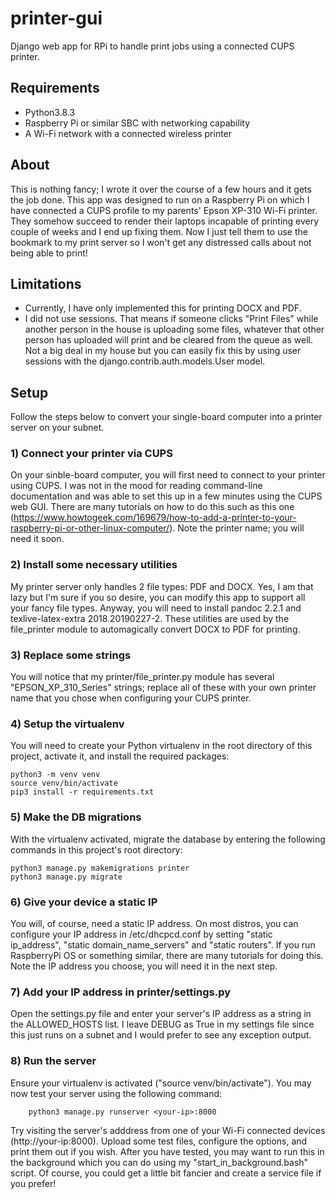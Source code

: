 # printer-gui
Django web app for RPi to handle print jobs using a connected CUPS printer.

## Requirements
- Python3.8.3
- Raspberry Pi or similar SBC with networking capability
- A Wi-Fi network with a connected wireless printer

## About
This is nothing fancy; I wrote it over the course of a few hours
and it gets the job done. This app was designed to run on a Raspberry
Pi on which I have connected a CUPS profile to my parents' Epson XP-310
Wi-Fi printer. They somehow succeed to render their laptops incapable
of printing every couple of weeks and I end up fixing them. Now I just
tell them to use the bookmark to my print server so I won't get any
distressed calls about not being able to print!

## Limitations
- Currently, I have only implemented this for printing DOCX and PDF.
- I did not use sessions. That means if someone clicks "Print Files"
while another person in the house is uploading some files, whatever
that other person has uploaded will print and be cleared from the queue
as well. Not a big deal in my house but you can easily fix this by using
user sessions with the django.contrib.auth.models.User model.

## Setup
Follow the steps below to convert your single-board computer into
a printer server on your subnet.

### 1) Connect your printer via CUPS
On your sinble-board computer, you will first need to connect to your
printer using CUPS. I was not in the mood for reading command-line
documentation and was able to set this up in a few minutes using the
CUPS web GUI. There are many tutorials on how to do this such as this
one (https://www.howtogeek.com/169679/how-to-add-a-printer-to-your-raspberry-pi-or-other-linux-computer/).
Note the printer name; you will need it soon.

### 2) Install some necessary utilities
My printer server only handles 2 file types: PDF and DOCX. Yes, I am
that lazy but I'm sure if you so desire, you can modify this app to
support all your fancy file types. Anyway, you will need to install
pandoc 2.2.1 and texlive-latex-extra 2018.20190227-2. These utilities
are used by the file_printer module to automagically convert DOCX to PDF
for printing.

### 3) Replace some strings
You will notice that my printer/file_printer.py module has several
"EPSON_XP_310_Series" strings; replace all of these with your own
printer name that you chose when configuring your CUPS printer.

### 4) Setup the virtualenv
You will need to create your Python virtualenv in the root directory
of this project, activate it, and install the required packages:

    python3 -m venv venv
    source venv/bin/activate
    pip3 install -r requirements.txt

### 5) Make the DB migrations
With the virtualenv activated, migrate the database by entering the
following commands in this project's root directory:

    python3 manage.py makemigrations printer
    python3 manage.py migrate
    
### 6) Give your device a static IP
You will, of course, need a static IP address. On most distros, you
can configure your IP address in /etc/dhcpcd.conf by setting
"static ip_address", "static domain_name_servers" and "static routers".
If you run RaspberryPi OS or something similar, there are many tutorials
for doing this. Note the IP address you choose, you will need it in the
next step.

### 7) Add your IP address in printer/settings.py
Open the settings.py file and enter your server's IP address as a string
in the ALLOWED_HOSTS list. I leave DEBUG as True in my settings file since
this just runs on a subnet and I would prefer to see any exception output.

### 8) Run the server
Ensure your virtualenv is activated ("source venv/bin/activate"). You may
now test your server using the following command:

        python3 manage.py runserver <your-ip>:8000

Try visiting the server's adddress from one of your Wi-Fi connected devices
(http://your-ip:8000). Upload some test files, configure the options, and
print them out if you wish. After you have tested, you may want to run this
in the background which you can do using my "start_in_background.bash" script.
Of course, you could get a little bit fancier and create a service file if
you prefer!
